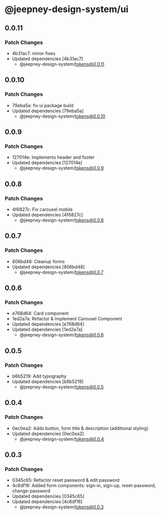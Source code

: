 # @jeepney-design-system/ui

## 0.0.11

### Patch Changes

- 4b31ac7: minor fixes
- Updated dependencies [4b31ac7]
  - @jeepney-design-system/tokens@0.0.11

## 0.0.10

### Patch Changes

- 79eba5a: fix ui package build
- Updated dependencies [79eba5a]
  - @jeepney-design-system/tokens@0.0.10

## 0.0.9

### Patch Changes

- 127014e: Implements header and footer
- Updated dependencies [127014e]
  - @jeepney-design-system/tokens@0.0.9

## 0.0.8

### Patch Changes

- 4f6827c: Fix carousel mobile
- Updated dependencies [4f6827c]
  - @jeepney-design-system/tokens@0.0.8

## 0.0.7

### Patch Changes

- 806bd48: Cleanup forms
- Updated dependencies [806bd48]
  - @jeepney-design-system/tokens@0.0.7

## 0.0.6

### Patch Changes

- e768d64: Card component
- 1ed2a7a: Refactor & Implement Carousel Component
- Updated dependencies [e768d64]
- Updated dependencies [1ed2a7a]
  - @jeepney-design-system/tokens@0.0.6

## 0.0.5

### Patch Changes

- b6b5219: Add typography
- Updated dependencies [b6b5219]
  - @jeepney-design-system/tokens@0.0.5

## 0.0.4

### Patch Changes

- 0ec0ea2: Adds button, form title & description (additional styling)
- Updated dependencies [0ec0ea2]
  - @jeepney-design-system/tokens@0.0.4

## 0.0.3

### Patch Changes

- 0345c65: Refactor reset password & edit password
- 4c6df16: Added form components: sign-in, sign-up, reset-password, change-password
- Updated dependencies [0345c65]
- Updated dependencies [4c6df16]
  - @jeepney-design-system/tokens@0.0.3
